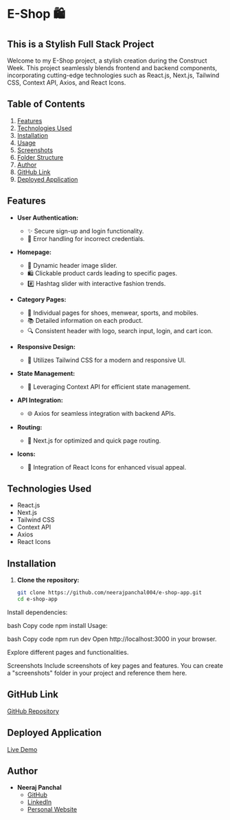 # E-Shop 🛍️

## This is a Stylish Full Stack Project

Welcome to my E-Shop project, a stylish creation during the Construct Week. This project seamlessly blends frontend and backend components, incorporating cutting-edge technologies such as React.js, Next.js, Tailwind CSS, Context API, Axios, and React Icons.

## Table of Contents

1. [Features](#features)
2. [Technologies Used](#technologies-used)
3. [Installation](#installation)
4. [Usage](#usage)
5. [Screenshots](#screenshots)
6. [Folder Structure](#folder-structure)
7. [Author](#author)
8. [GitHub Link](#github-link)
9. [Deployed Application](#deployed-application)

## Features

- **User Authentication:**
  - ✨ Secure sign-up and login functionality.
  - 🚀 Error handling for incorrect credentials.

- **Homepage:**
  - 🌟 Dynamic header image slider.
  - 🛍 Clickable product cards leading to specific pages.
  - #️⃣ Hashtag slider with interactive fashion trends.

- **Category Pages:**
  - 🚀 Individual pages for shoes, menwear, sports, and mobiles.
  - 📚 Detailed information on each product.
  - 🔍 Consistent header with logo, search input, login, and cart icon.

- **Responsive Design:**
  - 🎨 Utilizes Tailwind CSS for a modern and responsive UI.

- **State Management:**
  - 🔄 Leveraging Context API for efficient state management.

- **API Integration:**
  - 🌐 Axios for seamless integration with backend APIs.

- **Routing:**
  - 🚀 Next.js for optimized and quick page routing.

- **Icons:**
  - 🎉 Integration of React Icons for enhanced visual appeal.

## Technologies Used

- React.js
- Next.js
- Tailwind CSS
- Context API
- Axios
- React Icons

## Installation

1. **Clone the repository:**

   ```bash
   git clone https://github.com/neerajpanchal004/e-shop-app.git
   cd e-shop-app
Install dependencies:

bash
Copy code
npm install
Usage:

bash
Copy code
npm run dev
Open http://localhost:3000 in your browser.

Explore different pages and functionalities.

Screenshots
Include screenshots of key pages and features. You can create a "screenshots" folder in your project and reference them here.

## GitHub Link

[GitHub Repository](https://github.com/neerajpanchal004/e-shop-app)

## Deployed Application

[Live Demo](https://your-deployment-link.com)

## Author

- **Neeraj Panchal**
  - [GitHub](https://github.com/neerajpanchal004)
  - [LinkedIn](https://www.linkedin.com/in/neeraj-panchal-b327ba24a/)
  - [Personal Website](https://my-portfolio-sand-pi-62.vercel.app/)
